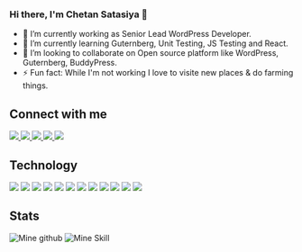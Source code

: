 
### Hi there, I'm Chetan Satasiya 👋 

- 🔭 I’m currently working as Senior Lead WordPress Developer.
- 🌱 I’m currently learning Guternberg, Unit Testing, JS Testing and React.
- 👯 I’m looking to collaborate on Open source platform like WordPress, Guternberg, BuddyPress.
- ⚡ Fun fact: While I'm not working I love to visite new places & do farming things.

## Connect with me

<a href="mailto:chetansatasiya88@gmail.com" target="_blank">
  <img src="https://img.shields.io/badge/Gmail-D14836?style=for-the-badge&logo=gmail&logoColor=white" />
</a>
<a href="https://twitter.com/SatasiyaChetan/" target="_blank">
  <img src="https://img.shields.io/badge/Twitter-1DA1F2?style=for-the-badge&logo=twitter&logoColor=white" />
</a>
<a href="https://www.linkedin.com/in/chetansatasiya/" target="_blank">
  <img src="https://img.shields.io/badge/LinkedIn-0077B5?style=for-the-badge&logo=linkedin&logoColor=white" />
</a>
<a href="https://profiles.wordpress.org/ketuchetan/" target="_blank">
  <img src="https://img.shields.io/badge/Wordpress-21759B?style=for-the-badge&logo=wordpress&logoColor=white" />
</a>
<a href="https://chetansatasiya.com/" target="_blank">
  <img src="https://img.shields.io/badge/Chetan@WP-FEAA2D?style=for-the-badge&logo=Personal%20Site&logoColor=white" />
</a>

## Technology 
<img src="https://img.shields.io/badge/PHP-777BB4?style=for-the-badge&logo=php&logoColor=white" /> <img src="https://img.shields.io/badge/Wordpress-21759B?style=for-the-badge&logo=wordpress&logoColor=white" />
<img src="https://img.shields.io/badge/HTML-239120?style=for-the-badge&logo=html5&logoColor=white" />
<img src="https://img.shields.io/badge/CSS-239120?&style=for-the-badge&logo=css3&logoColor=white" />
<img src="https://img.shields.io/badge/JavaScript-F7DF1E?style=for-the-badge&logo=javascript&logoColor=black" />
<img src="https://img.shields.io/badge/MySQL-00000F?style=for-the-badge&logo=mysql&logoColor=white" />
<img src="https://img.shields.io/badge/Sass-CC6699?style=for-the-badge&logo=sass&logoColor=white" />
<img src="https://img.shields.io/badge/npm-CB3837?style=for-the-badge&logo=npm&logoColor=white" />
<img src="https://img.shields.io/badge/React-20232A?style=for-the-badge&logo=react&logoColor=61DAFB" />
<img src="https://img.shields.io/badge/Git-F05032?style=for-the-badge&logo=git&logoColor=white" />
<img src="https://img.shields.io/badge/Postman-FF6C37?style=for-the-badge&logo=Postman&logoColor=white" />
<img src="https://img.shields.io/badge/Nginx-009639?style=for-the-badge&logo=nginx&logoColor=white" />

## Stats

![Mine github](https://github-readme-stats.vercel.app/api?username=chetansatasiya&include_all_commits=true&count_private=true&show_icons=true&theme=vision-friendly-dark&layout=compact)
![Mine Skill](https://github-readme-stats.vercel.app/api/top-langs/?username=chetansatasiya&langs_count=4&theme=vision-friendly-dark&layout=compact)
